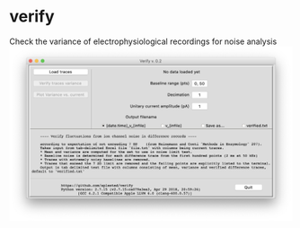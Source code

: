 # verify
Check the variance of electrophysiological recordings for noise analysis
![ScreenShot](/screenshots/verify.png)
